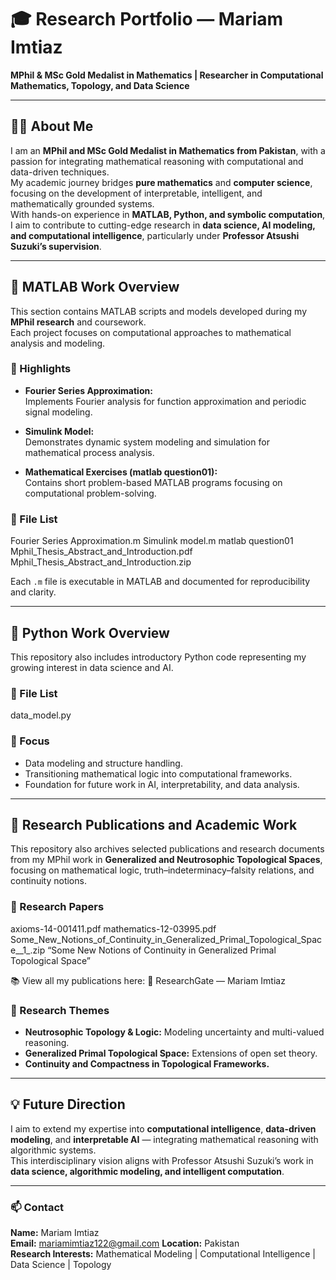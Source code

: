 # 🎓 Research Portfolio — Mariam Imtiaz

**MPhil & MSc Gold Medalist in Mathematics | Researcher in Computational Mathematics, Topology, and Data Science**

---

## 👩‍🎓 About Me

I am an **MPhil and MSc Gold Medalist in Mathematics from Pakistan**, with a passion for integrating mathematical reasoning with computational and data-driven techniques.  
My academic journey bridges **pure mathematics** and **computer science**, focusing on the development of interpretable, intelligent, and mathematically grounded systems.  
With hands-on experience in **MATLAB, Python, and symbolic computation**, I aim to contribute to cutting-edge research in **data science, AI modeling, and computational intelligence**, particularly under **Professor Atsushi Suzuki’s supervision**.

---

## 🧮 MATLAB Work Overview

This section contains MATLAB scripts and models developed during my **MPhil research** and coursework.  
Each project focuses on computational approaches to mathematical analysis and modeling.

### 🔹 Highlights
- **Fourier Series Approximation:**  
  Implements Fourier analysis for function approximation and periodic signal modeling.

- **Simulink Model:**  
  Demonstrates dynamic system modeling and simulation for mathematical process analysis.

- **Mathematical Exercises (matlab question01):**  
  Contains short problem-based MATLAB programs focusing on computational problem-solving.

### 🔹 File List
Fourier Series Approximation.m
Simulink model.m
matlab question01
Mphil_Thesis_Abstract_and_Introduction.pdf
Mphil_Thesis_Abstract_and_Introduction.zip

Each `.m` file is executable in MATLAB and documented for reproducibility and clarity.

---

## 🧠 Python Work Overview

This repository also includes introductory Python code representing my growing interest in data science and AI.

### 🔹 File List
data_model.py

### 🔹 Focus
- Data modeling and structure handling.  
- Transitioning mathematical logic into computational frameworks.  
- Foundation for future work in AI, interpretability, and data analysis.

---

## 📘 Research Publications and Academic Work

This repository also archives selected publications and research documents from my MPhil work in **Generalized and Neutrosophic Topological Spaces**, focusing on mathematical logic, truth–indeterminacy–falsity relations, and continuity notions.

### 🔹 Research Papers
axioms-14-001411.pdf
mathematics-12-03995.pdf
Some_New_Notions_of_Continuity_in_Generalized_Primal_Topological_Space__1_.zip
“Some New Notions of Continuity in Generalized Primal Topological Space”

📚 View all my publications here:
🔗 ResearchGate — Mariam Imtiaz

### 🔹 Research Themes
- **Neutrosophic Topology & Logic:** Modeling uncertainty and multi-valued reasoning.  
- **Generalized Primal Topological Space:** Extensions of open set theory.  
- **Continuity and Compactness in Topological Frameworks.**

---

## 💡 Future Direction

I aim to extend my expertise into **computational intelligence**, **data-driven modeling**, and **interpretable AI** — integrating mathematical reasoning with algorithmic systems.  
This interdisciplinary vision aligns with Professor Atsushi Suzuki’s work in **data science, algorithmic modeling, and intelligent computation**.

---

### 📫 Contact
**Name:** Mariam Imtiaz  
**Email:** mariamimtiaz122@gmail.com 
**Location:** Pakistan  
**Research Interests:** Mathematical Modeling | Computational Intelligence | Data Science | Topology  
